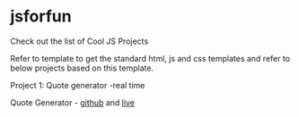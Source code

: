 # jsforfun

Check out the list of Cool JS Projects

Refer to template to get the standard html, js and css templates and refer to below projects based on this template.

Project 1: Quote generator -real time

Quote Generator - [github](https://github.com/navant/js-quotegenerator.git) and [live](https://navant.github.io/js-quotegenerator/)
